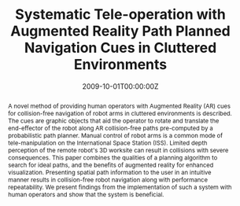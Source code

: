 ---
title: "Systematic Tele-operation with Augmented Reality Path Planned Navigation Cues in Cluttered Environments"
authors:
- Alex-Cao
date: "2009-10-01T00:00:00Z"
doi: "https://doi.org/10.1177%2F154193120905300118"

# Schedule page publish date (NOT publication's date).
publishDate: "2020-08-18T00:00:00Z"

# Publication type.
# Legend: 0 = Uncategorized; 1 = Conference paper; 2 = Journal article;
# 3 = Preprint / Working Paper; 4 = Report; 5 = Book; 6 = Book section;
# 7 = Thesis; 8 = Patent
publication_types: ["2"]

# Publication name and optional abbreviated publication name.
publication: Proceedings of the Human Factors and Ergonomics Society Annual Meeting
publication_short: Proc Hum Factors Ergon Soc Annu Meet

abstract: "A novel method of providing human operators with Augmented Reality (AR) cues for collision-free navigation of robot arms in cluttered environments is described. The cues are graphic objects that aid the operator to rotate and translate the end-effector of the robot along AR collision-free paths pre-computed by a probabilistic path planner. Manual control of robot arms is a common mode of tele-manipulation on the International Space Station (ISS). Limited depth perception of the remote robot's 3D worksite can result in collisions with severe consequences. This paper combines the qualities of a planning algorithm to search for ideal paths, and the benefits of augmented reality for enhanced visualization. Presenting spatial path information to the user in an intuitive manner results in collision-free robot navigation along with performance repeatability. We present findings from the implementation of such a system with human operators and show that the system is beneficial."

# Summary. An optional shortened abstract.
# summary: Lorem ipsum dolor sit amet, consectetur adipiscing elit. Duis posuere tellus ac convallis placerat. Proin tincidunt magna sed ex sollicitudin condimentum.

tags:
- Augmented Reality
- Robots
- Spatial Navigation

featured: false

links:
- name: Online Access
  url: https://journals.sagepub.com/doi/10.1177/154193120905300118
# url_pdf: 
# url_code: '#'
# url_dataset: '#'
# url_poster: '#'
# url_project: ''
# url_slides: ''
# url_source: '#'
# url_video: '#'

# Featured image
# To use, add an image named `featured.jpg/png` to your page's folder. 
# image:
#   caption: ''
#   focal_point: ""
#   preview_only: false

# Associated Projects (optional).
#   Associate this publication with one or more of your projects.
#   Simply enter your project's folder or file name without extension.
#   E.g. `internal-project` references `content/project/internal-project/index.md`.
#   Otherwise, set `projects: []`.
# projects:


# Slides (optional).
#   Associate this publication with Markdown slides.
#   Simply enter your slide deck's filename without extension.
#   E.g. `slides: "example"` references `content/slides/example/index.md`.
#   Otherwise, set `slides: ""`.
slides: ""
---